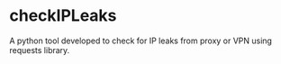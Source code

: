 # checkIPLeaks
A python tool developed to check for IP leaks from proxy or VPN using requests library.
